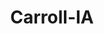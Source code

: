 ---
title: Carroll-IA
slug: carroll-ia
f_state:
- cms/state/iowa.md
f_locations:
- cms/payday-loan/check-into-cash-11922.md
- cms/payday-loan/check-into-cash-of-iowa-13350.md
- cms/payday-loan/national-cash-of-ia-inc-22742.md
- cms/payday-loan/national-cash-of-ia-inc-22744.md
updated-on: '2024-05-30T13:41:28.615Z'
created-on: '2024-05-30T13:41:28.615Z'
published-on: '2024-05-30T13:54:32.469Z'
f_city: Carroll
layout: '[city].html'
tags: city
---